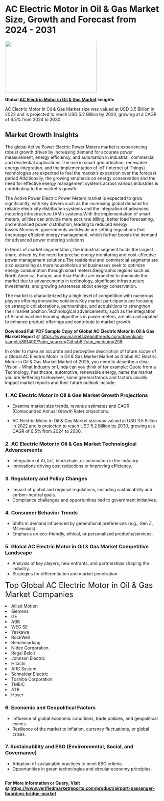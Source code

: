 <H1>AC Electric Motor in Oil & Gas Market Size, Growth and Forecast from 2024 - 2031</H1><img class="aligncenter size-medium wp-image-584254" src="https://thirdeyenews.in/wp-content/uploads/2024/09/Global-Market-Research-300x168.jpeg" alt="" width="300" height="168" /><p><strong>Global&nbsp;<a href="https://www.marketsizeandtrends.com/download-sample/881490/?utm_source=Github8j?utm_medium=206">AC Electric Motor in Oil & Gas Market</a> Insights</strong></p><p>AC Electric Motor in Oil & Gas Market size was valued at USD 3.5 Billion in 2022 and is projected to reach USD 5.2 Billion by 2030, growing at a CAGR of 6.5% from 2024 to 2030.</p><p><h2>Market Growth Insights</h2> <p>The global Active Power Electric Power Meters market is experiencing robust growth driven by increasing demand for accurate power measurement, energy efficiency, and automation in industrial, commercial, and residential applications.The rise in smart grid adoption, renewable energy integration, and the implementation of IoT (Internet of Things) technologies are expected to fuel the market’s expansion over the forecast period.Additionally, the growing emphasis on energy conservation and the need for effective energy management systems across various industries is contributing to the market's growth.</p> <p>The Active Power Electric Power Meters market is expected to grow significantly, with key drivers such as the increasing global demand for reliable electricity distribution systems and the integration of advanced metering infrastructure (AMI) systems.With the implementation of smart meters, utilities can provide more accurate billing, better load forecasting, and enhanced power distribution, leading to reduced energy losses.Moreover, governments worldwide are setting regulations that encourage efficient energy management, which further boosts the demand for advanced power metering solutions.</p> <p>In terms of market segmentation, the industrial segment holds the largest share, driven by the need for precise energy monitoring and cost-effective power management solutions.The residential and commercial segments are also expanding as more households and businesses seek to optimize energy consumption through smart meters.Geographic regions such as North America, Europe, and Asia-Pacific are expected to dominate the market due to advancements in technology, significant infrastructure investments, and growing awareness about energy conservation.</p> <p>The market is characterized by a high level of competition with numerous players offering innovative solutions.Key market participants are focusing on strategic collaborations, partnerships, and acquisitions to strengthen their market position.Technological advancements, such as the integration of AI and machine learning algorithms in power meters, are also anticipated to enhance product offerings and contribute to market growth.</p> <p><span class=""><strong>Download Full PDF Sample Copy of Global AC Electric Motor in Oil & Gas Market Report</strong> @ <a href="https://www.marketsizeandtrends.com/download-sample/881490/?utm_source=Github8j?utm_medium=206" target="_blank">https://www.marketsizeandtrends.com/download-sample/881490/?utm_source=Github8j?utm_medium=206</a></span></p><p>In order to make an accurate and perceptive description of future scope of a Global&nbsp;AC Electric Motor in Oil & Gas Market Market as Global&nbsp;AC Electric Motor in Oil & Gas Market Market of 2025, you need to describe a clear Vision &ndash; What Industry or Linda can you think of for example: Quote from a Technology, healthcare, automotive, renewable energy, name the market you are Reffering to.However, some general trends and factors usually impact market reports and their future outlook include:</p><h3>1.&nbsp;<strong>AC Electric Motor in Oil & Gas Market Growth Projections</strong></h3><ul><li>Examine market size trends, revenue estimates and CAGR (Compounded Annual Growth Rate) projections.</li><li><p>AC Electric Motor in Oil & Gas Market size was valued at USD 3.5 Billion in 2022 and is projected to reach USD 5.2 Billion by 2030, growing at a CAGR of 6.5% from 2024 to 2030.</p></li></ul><h3>2.&nbsp;<strong>AC Electric Motor in Oil & Gas Market Technological Advancements</strong></h3><ul><li>Integration of AI, IoT, blockchain, or automation in the industry.</li><li>Innovations driving cost reductions or improving efficiency.</li></ul><h3>3.&nbsp;<strong>Regulatory and Policy Changes</strong></h3><ul><li>Impact of global and regional regulations, including sustainability and carbon-neutral goals.</li><li>Compliance challenges and opportunities tied to government initiatives.</li></ul><h3>4.&nbsp;<strong>Consumer Behavior Trends</strong></h3><ul><li>Shifts in demand influenced by generational preferences (e.g., Gen Z, Millennials).</li><li>Emphasis on eco-friendly, ethical, or personalized products/services.</li></ul><h3>5.&nbsp;<strong>Global AC Electric Motor in Oil & Gas Market Competitive Landscape</strong></h3><ul><li>Analysis of key players, new entrants, and partnerships shaping the industry.</li><li>Strategies for differentiation and market penetration.</li></ul><p data-pm-slice="1 1 []"><span style="color: inherit; font-family: inherit; font-size: 25px;">Top Global AC Electric Motor in Oil & Gas Market Companies</span></p><div class="" data-test-id=""><p><li>Allied Motion</li><li> Siemens</li><li> GE</li><li> ABB</li><li> WEG SE</li><li> Yaskawa</li><li> RockWell</li><li> Benchmarking</li><li> Nidec Corporation</li><li> Regal Beloit</li><li> Johnson Electric</li><li> Hitachi</li><li> ARC System</li><li> Schneider Electric</li><li> Toshiba Corporation</li><li> TMEIC</li><li> ATB</li><li> Hoyer</li></p></div><h3>6.&nbsp;<strong>Economic and Geopolitical Factors</strong></h3><ul><li>Influence of global economic conditions, trade policies, and geopolitical events.</li><li>Resilience of the market to inflation, currency fluctuations, or global crises.</li></ul><h3>7.&nbsp;<strong>Sustainability and ESG (Environmental, Social, and Governance)</strong></h3><ul><li>Adoption of sustainable practices to meet ESG criteria.</li><li>Opportunities in green technologies and circular economy principles.</li></ul><h2><strong style="font-size: 14px;">For More Information or Query, Visit @&nbsp;</strong><a style="background-color: #ffffff; font-size: 14px;" href="https://www.marketsizeandtrends.com/report/ac-electric-motor-in-oil-gas-market/" target="_blank">https://www.verifiedmarketreports.com/product/airport-passenger-boarding-bridge-market</a></h2>